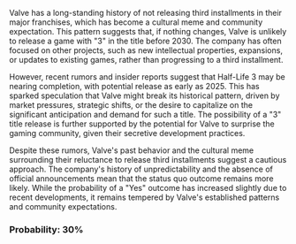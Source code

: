 Valve has a long-standing history of not releasing third installments in their major franchises, which has become a cultural meme and community expectation. This pattern suggests that, if nothing changes, Valve is unlikely to release a game with "3" in the title before 2030. The company has often focused on other projects, such as new intellectual properties, expansions, or updates to existing games, rather than progressing to a third installment.

However, recent rumors and insider reports suggest that Half-Life 3 may be nearing completion, with potential release as early as 2025. This has sparked speculation that Valve might break its historical pattern, driven by market pressures, strategic shifts, or the desire to capitalize on the significant anticipation and demand for such a title. The possibility of a "3" title release is further supported by the potential for Valve to surprise the gaming community, given their secretive development practices.

Despite these rumors, Valve's past behavior and the cultural meme surrounding their reluctance to release third installments suggest a cautious approach. The company's history of unpredictability and the absence of official announcements mean that the status quo outcome remains more likely. While the probability of a "Yes" outcome has increased slightly due to recent developments, it remains tempered by Valve's established patterns and community expectations.

### Probability: 30%